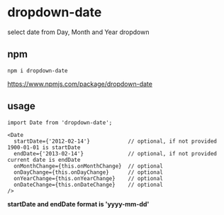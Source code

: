 # dropdown-date
select date from Day, Month and Year dropdown

## npm
```npm i dropdown-date```

https://www.npmjs.com/package/dropdown-date

## usage
```
import Date from 'dropdown-date';

<Date
  startDate={'2012-02-14'}            // optional, if not provided 1900-01-01 is startDate
  endDate={'2013-02-14'}              // optional, if not provided current date is endDate
  onMonthChange={this.onMonthChange}  // optional
  onDayChange={this.onDayChange}      // optional
  onYearChange={this.onYearChange}    // optional
  onDateChange={this.onDateChange}    // optional
/>
```
**startDate and endDate format is 'yyyy-mm-dd'**

